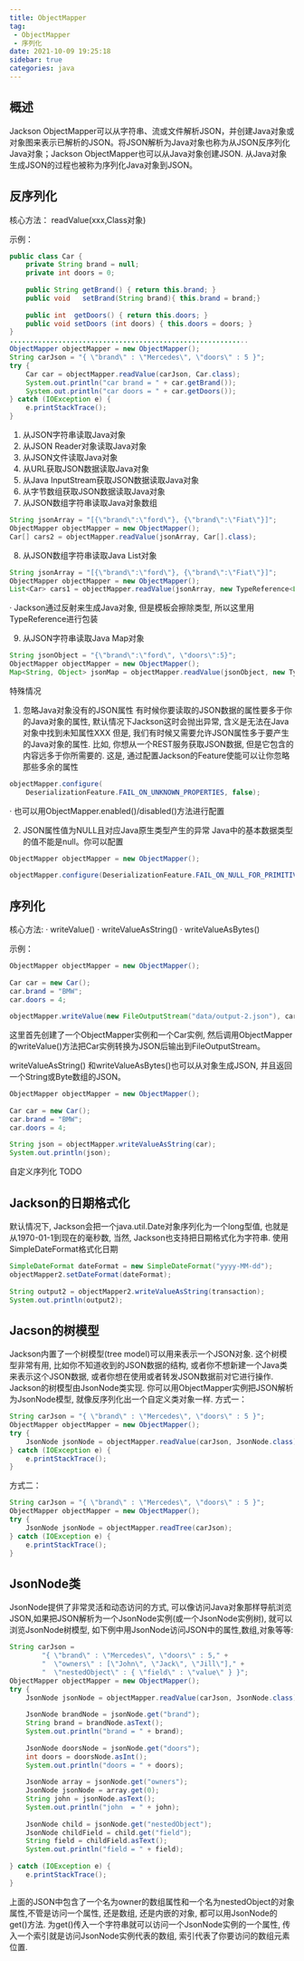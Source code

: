 ```yaml
---
title: ObjectMapper
tag:
 - ObjectMapper
 - 序列化
date: 2021-10-09 19:25:18
sidebar: true
categories: java
---
```


## 概述

Jackson ObjectMapper可以从字符串、流或文件解析JSON，并创建Java对象或对象图来表示已解析的JSON。将JSON解析为Java对象也称为从JSON反序列化Java对象；Jackson ObjectMapper也可以从Java对象创建JSON. 从Java对象生成JSON的过程也被称为序列化Java对象到JSON。

## 反序列化

核心方法：
readValue(xxx,Class对象)

示例：
```java
public class Car {
    private String brand = null;
    private int doors = 0;
 
    public String getBrand() { return this.brand; }
    public void   setBrand(String brand){ this.brand = brand;}
 
    public int  getDoors() { return this.doors; }
    public void setDoors (int doors) { this.doors = doors; }
}
...........................................................
ObjectMapper objectMapper = new ObjectMapper();
String carJson = "{ \"brand\" : \"Mercedes\", \"doors\" : 5 }";
try {
    Car car = objectMapper.readValue(carJson, Car.class);
    System.out.println("car brand = " + car.getBrand());
    System.out.println("car doors = " + car.getDoors());
} catch (IOException e) {
    e.printStackTrace();
}
```

1. 从JSON字符串读取Java对象
2. 从JSON Reader对象读取Java对象
3. 从JSON文件读取Java对象
4. 从URL获取JSON数据读取Java对象
5. 从Java InputStream获取JSON数据读取Java对象
6. 从字节数组获取JSON数据读取Java对象
7. 从JSON数组字符串读取Java对象数组
```java
String jsonArray = "[{\"brand\":\"ford\"}, {\"brand\":\"Fiat\"}]";
ObjectMapper objectMapper = new ObjectMapper();
Car[] cars2 = objectMapper.readValue(jsonArray, Car[].class);
```
8. 从JSON数组字符串读取Java List对象
```java
String jsonArray = "[{\"brand\":\"ford\"}, {\"brand\":\"Fiat\"}]";
ObjectMapper objectMapper = new ObjectMapper();
List<Car> cars1 = objectMapper.readValue(jsonArray, new TypeReference<List<Car>>(){});
```
 · Jackson通过反射来生成Java对象, 但是模板会擦除类型, 所以这里用TypeReference进行包装

9. 从JSON字符串读取Java Map对象
```java
String jsonObject = "{\"brand\":\"ford\", \"doors\":5}";
ObjectMapper objectMapper = new ObjectMapper();
Map<String, Object> jsonMap = objectMapper.readValue(jsonObject, new TypeReference<Map<String,Object>>(){});
```

特殊情况
1. 忽略Java对象没有的JSON属性
有时候你要读取的JSON数据的属性要多于你的Java对象的属性, 默认情况下Jackson这时会抛出异常, 含义是无法在Java对象中找到未知属性XXX
但是, 我们有时候又需要允许JSON属性多于要产生的Java对象的属性. 比如, 你想从一个REST服务获取JSON数据, 但是它包含的内容远多于你所需要的. 这是, 通过配置Jackson的Feature使能可以让你忽略那些多余的属性
```java
objectMapper.configure(
    DeserializationFeature.FAIL_ON_UNKNOWN_PROPERTIES, false);
```
 · 也可以用ObjectMapper.enabled()/disabled()方法进行配置

2. JSON属性值为NULL且对应Java原生类型产生的异常
Java中的基本数据类型的值不能是null。你可以配置
```java
ObjectMapper objectMapper = new ObjectMapper();
 
objectMapper.configure(DeserializationFeature.FAIL_ON_NULL_FOR_PRIMITIVES, false);
```

## 序列化

核心方法:
 · writeValue()
 · writeValueAsString()
 · writeValueAsBytes()

示例：
```java
ObjectMapper objectMapper = new ObjectMapper();
 
Car car = new Car();
car.brand = "BMW";
car.doors = 4;
 
objectMapper.writeValue(new FileOutputStream("data/output-2.json"), car);
```
这里首先创建了一个ObjectMapper实例和一个Car实例, 然后调用ObjectMapper的writeValue()方法把Car实例转换为JSON后输出到FileOutputStream。

writeValueAsString() 和writeValueAsBytes()也可以从对象生成JSON, 并且返回一个String或Byte数组的JSON。
```java
ObjectMapper objectMapper = new ObjectMapper();
 
Car car = new Car();
car.brand = "BMW";
car.doors = 4;
 
String json = objectMapper.writeValueAsString(car);
System.out.println(json);
```

自定义序列化 TODO

## Jackson的日期格式化

默认情况下, Jackson会把一个java.util.Date对象序列化为一个long型值, 也就是从1970-01-1到现在的毫秒数, 当然, Jackson也支持把日期格式化为字符串.
使用SimpleDateFormat格式化日期
```java
SimpleDateFormat dateFormat = new SimpleDateFormat("yyyy-MM-dd");
objectMapper2.setDateFormat(dateFormat);
 
String output2 = objectMapper2.writeValueAsString(transaction);
System.out.println(output2);
```
## Jacson的树模型

Jackson内置了一个树模型(tree model)可以用来表示一个JSON对象. 这个树模型非常有用, 比如你不知道收到的JSON数据的结构, 或者你不想新建一个Java类来表示这个JSON数据, 或者你想在使用或者转发JSON数据前对它进行操作.
Jackson的树模型由JsonNode类实现. 你可以用ObjectMapper实例把JSON解析为JsonNode模型, 就像反序列化出一个自定义类对象一样.
方式一：
```java
String carJson = "{ \"brand\" : \"Mercedes\", \"doors\" : 5 }";
ObjectMapper objectMapper = new ObjectMapper();
try {
    JsonNode jsonNode = objectMapper.readValue(carJson, JsonNode.class);
} catch (IOException e) {
    e.printStackTrace();
}
```
方式二：
```java
String carJson = "{ \"brand\" : \"Mercedes\", \"doors\" : 5 }";
ObjectMapper objectMapper = new ObjectMapper();
try {
    JsonNode jsonNode = objectMapper.readTree(carJson);
} catch (IOException e) {
    e.printStackTrace();
}
```

## JsonNode类

JsonNode提供了非常灵活和动态访问的方式, 可以像访问Java对象那样导航浏览JSON,如果把JSON解析为一个JsonNode实例(或一个JsonNode实例树), 就可以浏览JsonNode树模型, 如下例中用JsonNode访问JSON中的属性,数组,对象等等:
```java
String carJson =
        "{ \"brand\" : \"Mercedes\", \"doors\" : 5," +
        "  \"owners\" : [\"John\", \"Jack\", \"Jill\"]," +
        "  \"nestedObject\" : { \"field\" : \"value\" } }";
ObjectMapper objectMapper = new ObjectMapper();
try {
    JsonNode jsonNode = objectMapper.readValue(carJson, JsonNode.class);
 
    JsonNode brandNode = jsonNode.get("brand");
    String brand = brandNode.asText();
    System.out.println("brand = " + brand);
 
    JsonNode doorsNode = jsonNode.get("doors");
    int doors = doorsNode.asInt();
    System.out.println("doors = " + doors);
 
    JsonNode array = jsonNode.get("owners");
    JsonNode jsonNode = array.get(0);
    String john = jsonNode.asText();
    System.out.println("john  = " + john);
 
    JsonNode child = jsonNode.get("nestedObject");
    JsonNode childField = child.get("field");
    String field = childField.asText();
    System.out.println("field = " + field);
 
} catch (IOException e) {
    e.printStackTrace();
}
```
上面的JSON中包含了一个名为owner的数组属性和一个名为nestedObject的对象属性,不管是访问一个属性, 还是数组, 还是内嵌的对象, 都可以用JsonNode的get()方法. 为get()传入一个字符串就可以访问一个JsonNode实例的一个属性, 传入一个索引就是访问JsonNode实例代表的数组, 索引代表了你要访问的数组元素位置.
